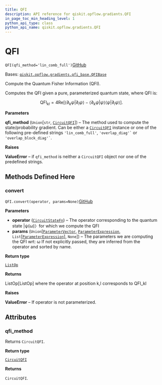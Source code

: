 ```yaml
---
title: QFI
description: API reference for qiskit.opflow.gradients.QFI
in_page_toc_min_heading_level: 1
python_api_type: class
python_api_name: qiskit.opflow.gradients.QFI
---
```


# QFI

<span id="qiskit.opflow.gradients.QFI" />

`QFI(qfi_method='lin_comb_full')`[GitHub](https://github.com/qiskit/qiskit/tree/stable/0.40/qiskit/opflow/gradients/qfi.py "view source code")

Bases: [`qiskit.opflow.gradients.qfi_base.QFIBase`](qiskit.opflow.gradients.QFIBase "qiskit.opflow.gradients.qfi_base.QFIBase")

Compute the Quantum Fisher Information (QFI).

Computes the QFI given a pure, parameterized quantum state, where QFI is:

$$
\mathrm{QFI}_{kl}= 4 \mathrm{Re}[\langle \partial_k \psi | \partial_l \psi \rangle
    − \langle\partial_k \psi | \psi \rangle \langle\psi | \partial_l \psi \rangle].
$$

**Parameters**

**qfi\_method** (`Union`\[`str`, [`CircuitQFI`](qiskit.opflow.gradients.CircuitQFI "qiskit.opflow.gradients.circuit_qfis.circuit_qfi.CircuitQFI")]) – The method used to compute the state/probability gradient. Can be either a [`CircuitQFI`](qiskit.opflow.gradients.CircuitQFI "qiskit.opflow.gradients.CircuitQFI") instance or one of the following pre-defined strings `'lin_comb_full'`, `` 'overlap_diag'` `` or `` 'overlap_block_diag'` ``.

**Raises**

**ValueError** – if `qfi_method` is neither a `CircuitQFI` object nor one of the predefined strings.

## Methods Defined Here

### convert

<span id="qiskit.opflow.gradients.QFI.convert" />

`QFI.convert(operator, params=None)`[GitHub](https://github.com/qiskit/qiskit/tree/stable/0.40/qiskit/opflow/gradients/qfi.py "view source code")

**Parameters**

*   **operator** ([`CircuitStateFn`](qiskit.opflow.state_fns.CircuitStateFn "qiskit.opflow.state_fns.circuit_state_fn.CircuitStateFn")) – The operator corresponding to the quantum state |ψ(ω)〉for which we compute the QFI
*   **params** (`Union`\[[`ParameterVector`](qiskit.circuit.ParameterVector "qiskit.circuit.parametervector.ParameterVector"), [`ParameterExpression`](qiskit.circuit.ParameterExpression "qiskit.circuit.parameterexpression.ParameterExpression"), `List`\[[`ParameterExpression`](qiskit.circuit.ParameterExpression "qiskit.circuit.parameterexpression.ParameterExpression")], `None`]) – The parameters we are computing the QFI wrt: ω If not explicitly passed, they are inferred from the operator and sorted by name.

**Return type**

[`ListOp`](qiskit.opflow.list_ops.ListOp "qiskit.opflow.list_ops.list_op.ListOp")

**Returns**

ListOp\[ListOp] where the operator at position k,l corresponds to QFI\_kl

**Raises**

**ValueError** – If operator is not parameterized.

## Attributes

<span id="qiskit.opflow.gradients.QFI.qfi_method" />

### qfi\_method

Returns `CircuitQFI`.

**Return type**

[`CircuitQFI`](qiskit.opflow.gradients.CircuitQFI "qiskit.opflow.gradients.circuit_qfis.circuit_qfi.CircuitQFI")

**Returns**

`CircuitQFI`.

